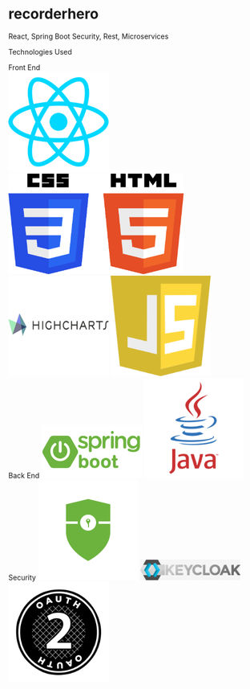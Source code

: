 # recorderhero
React, Spring Boot Security, Rest, Microservices

Technologies Used

Front End
</br>
<img src="/TechnologiesUsedImages/Reactjs-icon-vector-01.svg" width="200" height="200">
<img src="/TechnologiesUsedImages/CSS3_and_HTML5_logos_and_wordmarks.svg" width="350" height="200">
<img src="/TechnologiesUsedImages/highcharts.png" width="200" height="200" >
<img src="/TechnologiesUsedImages/javascript-seeklogo.com.svg" width="200" height="200">
</br>
Back End
<img src="/TechnologiesUsedImages/spring-boot-logo.png" width="200">
<img src="/TechnologiesUsedImages/java.svg" width="200" height="200">
</br>
Security 
<img src="/TechnologiesUsedImages/spring_security.png" width="200" height="200">
<img src="/TechnologiesUsedImages/keycloak.png" width="200" >
<img src="/TechnologiesUsedImages/oauth2_logo.svg" width="200" height="200">


